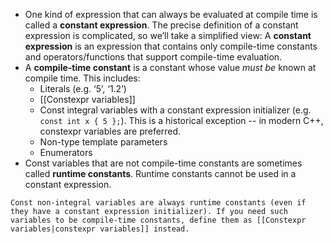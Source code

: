 - One kind of expression that can always be evaluated at compile time is called a **constant expression**. The precise definition of a constant expression is complicated, so we’ll take a simplified view: A **constant expression** is an expression that contains only compile-time constants and operators/functions that support compile-time evaluation.
- A **compile-time constant** is a constant whose value _must be_ known at compile time. This includes:
	- Literals (e.g. ‘5’, ‘1.2’)
	- [[Constexpr variables]]
	- Const integral variables with a constant expression initializer (e.g. `const int x { 5 };`). This is a historical exception -- in modern C++, constexpr variables are preferred.
	- Non-type template parameters
	- Enumerators
- Const variables that are not compile-time constants are sometimes called **runtime constants**. Runtime constants cannot be used in a constant expression.

```ad-tip
Const non-integral variables are always runtime constants (even if they have a constant expression initializer). If you need such variables to be compile-time constants, define them as [[Constexpr variables|constexpr variables]] instead.
```
